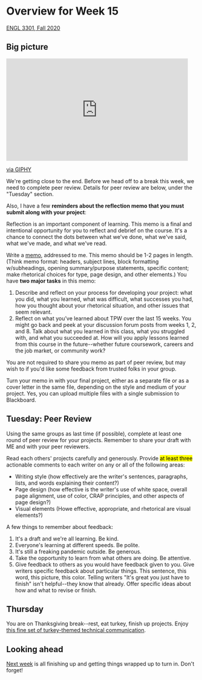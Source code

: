 # Overview for Week 15

[ENGL 3301, Fall 2020](../calendar.html)

## Big picture

<iframe src="https://giphy.com/embed/ZE5rzR7qdbrgIEYjOt" width="480" height="270" frameBorder="0" class="giphy-embed" allowFullScreen></iframe><p><a href="https://giphy.com/gifs/historyuk-history-forged-in-fire-5-minutes-ZE5rzR7qdbrgIEYjOt">via GIPHY</a></p>

We're getting close to the end. Before we head off to a break this week, we need to complete peer review. Details for peer review are below, under the "Tuesday" section.

Also, I have a few **reminders about the reflection memo that you must submit along with your project**:

Reflection is an important component of learning. This memo is a final and intentional opportunity for you to reflect and debrief on the course. It's a chance to connect the dots between what we've done, what we've said, what we've made, and what we've read.

Write a [memo](https://owl.purdue.edu/owl/subject_specific_writing/professional_technical_writing/memos/format.html), addressed to me. This memo should be 1-2 pages in length. (Think memo format: headers, subject lines, block formatting w/subheadings, opening summary/purpose statements, specific content; make rhetorical choices for type, page design, and other elements.) You have **two major tasks** in this memo:

1. Describe and reflect on your process for developing your project: what you did, what you learned, what was difficult, what successes you had, how you thought about your rhetorical situation, and other issues that seem relevant.
2. Reflect on what you’ve learned about TPW over the last 15 weeks. You might go back and peek at your discussion forum posts from weeks 1, 2, and 8. Talk about what you learned in this class, what you struggled with, and what you succeeded at. How will you apply lessons learned from this course in the future--whether future coursework, careers and the job market, or community work?

You are not required to share you memo as part of peer review, but may wish to if you'd like some feedback from trusted folks in your group.

Turn your memo in with your final project, either as a separate file or as a cover letter in the same file, depending on the style and medium of your project. Yes, you can upload multiple files with a single submission to Blackboard.

## Tuesday:  Peer Review

Using the same groups as last time (if possible), complete at least one round of peer review for your projects. Remember to share your draft with ME and with your peer reviewers.

Read each others' projects carefully and generously. Provide <mark>at least three</mark> actionable comments to each writer on any or all of the following areas:
- Writing style (how effectively are the writer's sentences, paragraphs, lists, and words explaining their content?)
- Page design (how effective is the writer's use of white space, overall page alignment, use of color, CRAP principles, and other aspects of page design?)
- Visual elements (Howe effective, appropriate, and rhetorical are visual elements?)

A few things to remember about feedback:
1. It's a draft and we're all learning. Be kind.
2. Everyone's learning at different speeds. Be polite.
3. It's still a freaking pandemic outside. Be generous.
4. Take the opportunity to learn from what others are doing. Be attentive.
5. Give feedback to others as you would have feedback given to you. Give writers specific feedback about particular things. This sentence, this word, this picture, this color. Telling writers "It's great you just have to finish" isn't helpful--they know that already. Offer specific ideas about how and what to revise or finish.

## Thursday

You are on Thanksgiving break--rest, eat turkey, finish up projects. Enjoy [this fine set of turkey-themed technical communication](https://cdmandrews.github.io/turkey-techcomm.html).

## Looking ahead

[Next week](week-16-notes) is all finishing up and getting things wrapped up to turn in. Don't forget!
